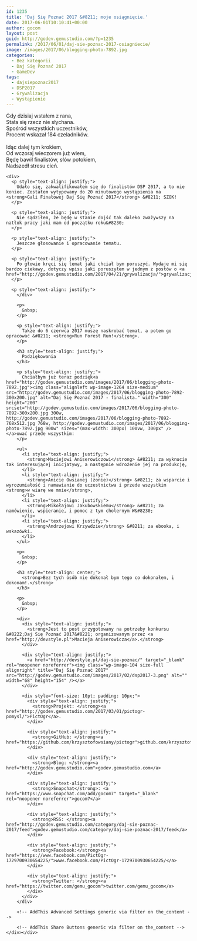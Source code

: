 ```yaml
---
id: 1235
title: 'Daj Się Poznać 2017 &#8211; moje osiągnięcie.'
date: 2017-06-01T10:10:41+00:00
author: gocom
layout: post
guid: http://godev.gemustudio.com/?p=1235
permalink: /2017/06/01/daj-sie-poznac-2017-osiagniecie/
image: /images/2017/06/blogging-photo-7892.jpg
categories:
  - Bez kategorii
  - Daj Się Poznać 2017
  - GameDev
tags:
  - dajsiepoznac2017
  - DSP2017
  - Grywalizacja
  - Wystąpienie
---
```

<div id="dslc-theme-content">
  <div id="dslc-theme-content-inner">
    <div id="letter">
      Gdy dzisiaj wstałem z rana,<br /> Stała się rzecz nie słychana.<br /> Spośród wszystkich uczestników,<br /> Procent wskazał 184 czeladników.<br /> &nbsp;<br /> Idąc dalej tym krokiem,<br /> Od wczoraj wieczorem już wiem,<br /> Będę bawił finalistów, słów potokiem,<br /> Nadszedł stresu cień.
    </div>
    
    <div>
      <p style="text-align: justify;">
        Udało się, zakwalifikowałem się do finalistów DSP 2017, a to nie koniec. Zostałem wytypowany do 20 minutowego wystąpienia na <strong>Gali Finałowej Daj Się Poznać 2017</strong> &#8211; SZOK!
      </p>
      
      <p style="text-align: justify;">
        Nie sądziłem, że będę w stanie dojść tak daleko zważywszy na natłok pracy jaki mam od początku roku&#8230;
      </p>
      
      <p style="text-align: justify;">
        Jeszcze głosowanie i opracowanie tematu.
      </p>
      
      <p style="text-align: justify;">
        Po głowie kręci się temat jaki chciał bym poruszyć. Wydaje mi się bardzo ciekawy, dotyczy wpisu jaki poruszyłem w jednym z postów o <a href="http://godev.gemustudio.com/2017/04/21/grywalizacja/">grywalizacji</a>.
      </p>
      
      <p style="text-align: justify;">
        </div> 
        
        <p>
          &nbsp;
        </p>
        
        <p style="text-align: justify;">
          Także do 6 czerwca 2017 muszę naskrobać temat, a potem go opracować &#8211; <strong>Run Forest Run!</strong>.
        </p>
        
        <h3 style="text-align: justify;">
          Podziękowania
        </h3>
        
        <p style="text-align: justify;">
          Chciałbym już teraz podzięk<a href="http://godev.gemustudio.com/images/2017/06/blogging-photo-7892.jpg"><img class="alignleft wp-image-1264 size-medium" src="http://godev.gemustudio.com/images/2017/06/blogging-photo-7892-300x200.jpg" alt="Daj Się Poznać 2017 - finalista." width="300" height="200" srcset="http://godev.gemustudio.com/images/2017/06/blogging-photo-7892-300x200.jpg 300w, http://godev.gemustudio.com/images/2017/06/blogging-photo-7892-768x512.jpg 768w, http://godev.gemustudio.com/images/2017/06/blogging-photo-7892.jpg 900w" sizes="(max-width: 300px) 100vw, 300px" /></a>ować przede wszystkim:
        </p>
        
        <ul>
          <li style="text-align: justify;">
            <strong>Maciejowi Aniserowiczowi</strong> &#8211; za wyknucie tak interesującej inicjatywy, a następnie wdrożenie jej na produkcję,
          </li>
          <li style="text-align: justify;">
            <strong>Anicie Owsianej (żonie)</strong> &#8211; za wsparcie i wyrozumiałość i namawianie do uczestnictwa i przede wszystkim <strong>w wiarę we mnie</strong>,
          </li>
          <li style="text-align: justify;">
            <strong>Mikołajowi Jakubowskiemu</strong> &#8211; za namówienie, wspieranie, i pomoc z tym cholernym W&#8230;
          </li>
          <li style="text-align: justify;">
            <strong>Andrzejowi Krzywdzie</strong> &#8211; za ebooka, i wskazówki.
          </li>
        </ul>
        
        <p>
          &nbsp;
        </p>
        
        <h3 style="text-align: center;">
          <strong>Bez tych osób nie dokonał bym tego co dokonałem, i dokonam!.</strong>
        </h3>
        
        <p>
          &nbsp;
        </p>
        
        <div>
          <div style="text-align: justify;">
            <strong>Jest to post przygotowany na potrzeby konkursu &#8222;Daj Się Poznać 2017&#8221; organizowanym przez <a href="http://devstyle.pl">Macieja Aniserowicza</a>.</strong>
          </div>
          
          <div style="text-align: justify;">
            <a href="http://devstyle.pl/daj-sie-poznac/" target="_blank" rel="noopener noreferrer"><img class="wp-image-104 size-full alignright" title="Daj Się Poznać 2017" src="http://godev.gemustudio.com/images/2017/02/dsp2017-3.png" alt="" width="68" height="154" /></a>
          </div>
          
          <div style="font-size: 10pt; padding: 10px;">
            <div style="text-align: justify;">
              <strong>Projekt: </strong><a href="http://godev.gemustudio.com/2017/03/01/pictogr-pomysl/">PictOgr</a>.
            </div>
            
            <div style="text-align: justify;">
              <strong>GitHub: </strong><a href="https://github.com/krzysztofowsiany/pictogr">github.com/krzysztofowsiany/pictogr</a>
            </div>
            
            <div style="text-align: justify;">
              <strong>Blog: </strong><a href="http://godev.gemustudio.com">godev.gemustudio.com</a>
            </div>
            
            <div style="text-align: justify;">
              <strong>Snapchat</strong>: <a href="https://www.snapchat.com/add/gocom7" target="_blank" rel="noopener noreferrer">gocom7</a>
            </div>
            
            <div style="text-align: justify;">
              <strong>RSS: </strong><a href="http://godev.gemustudio.com/category/daj-sie-poznac-2017/feed">godev.gemustudio.com/category/daj-sie-poznac-2017/feed</a>
            </div>
            
            <div style="text-align: justify;">
              <strong>Facebook:</strong><a href="https://www.facebook.com/PictOgr-1729700930654225/">www.facebook.com/PictOgr-1729700930654225/</a>
            </div>
            
            <div style="text-align: justify;">
              <strong>Twitter: </strong><a href="https://twitter.com/gemu_gocom">twitter.com/gemu_gocom</a>
            </div>
          </div>
        </div>
        
        <!-- AddThis Advanced Settings generic via filter on the_content -->
        
        <!-- AddThis Share Buttons generic via filter on the_content --></div></div>